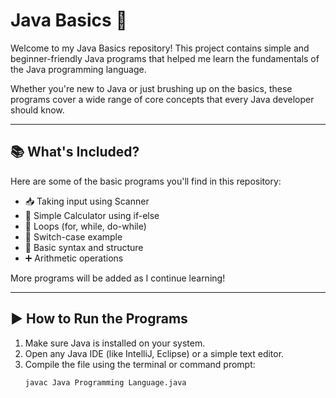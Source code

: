 # Java Basics 🚀

Welcome to my Java Basics repository! This project contains simple and beginner-friendly Java programs that helped me learn the fundamentals of the Java programming language.

Whether you're new to Java or just brushing up on the basics, these programs cover a wide range of core concepts that every Java developer should know.

---

## 📚 What's Included?

Here are some of the basic programs you'll find in this repository:

- 📥 Taking input using Scanner
- 🧮 Simple Calculator using if-else
- 🔁 Loops (for, while, do-while)
- 🎯 Switch-case example
- 📐 Basic syntax and structure
- ➕ Arithmetic operations

More programs will be added as I continue learning!

---

## ▶ How to Run the Programs

1. Make sure Java is installed on your system.
2. Open any Java IDE (like IntelliJ, Eclipse) or a simple text editor.
3. Compile the file using the terminal or command prompt:
   ```bash
   javac Java Programming Language.java
